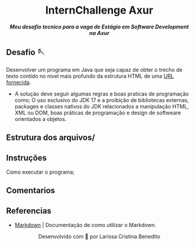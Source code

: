 <h1 align="center">
 InternChallenge Axur
</h1>

<p align="center">
	<b><i>Meu desafio tecnico para a vaga de Estágio em Software Development na Axur</i></b><br>
</p>

## Desafio 🪡
Desenvolver um programa em Java que seja capaz de obter o trecho de texto contido no nivel mais profundo da estrutura HTML  de uma [URL fornecida](http://hiring.axreng.com/internship/example1.html). <br>
- A solução deve seguir algumas regras e boas praticas de programação como; O uso exclusivo do JDK 17 e a proibição de bibliotecas externas, packages e classes nativos do JDK relacionados a manipulação HTML, XML ou DOM, boas práticas de programação e design de softweare orientados a objetos.

## Estrutura dos arquivos/

## Instruções
Como executar o programa;

## Comentarios

<!-- Explicação de como o programa funciona; <br>
 // Exemplos de entrada e saída; -->

## Referencias
- [Markdown](https://www.markdownguide.org/basic-syntax/) | Documentação de como utilizar o Markdown.

<!-- 
## 📜  License
This project is licensed under the terms of the [LICENSE](https://github.com/mewmewdevart/pipex/blob/main/LICENSE) file + [Axur]. See the file for more details. <br> -->

<p align="center"> Desenvolvido com 💜 por Larissa Cristina Benedito </p>
